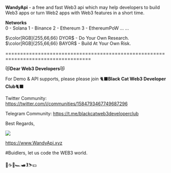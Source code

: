 
**WandyApi** - a free and fast Web3 api which may help developers to build Web3 apps or turn Web2 apps with Web3 features in a short time.

**Networks**  
0 - Solana   1 - Binance   2 - Ethereum   3 - EthereumPoW  ... ...  

$\color[RGB]{255,66,66} DYOR$ - Do Your Own Research.   
$\color[RGB]{255,66,66} BAYOR$ - Build At Your Own Risk. 

===================================================================================

:heart_eyes_cat:**Dear Web3 Developers**:heart_eyes_cat: 

For Demo & API supports, please please join :black_cat:**Black Cat Web3 Developer Club**:black_cat:  

Twitter Community: https://twitter.com/i/communities/1584793467749687296

Telegram Community: https://t.me/blackcatweb3developerclub

Best Regards,

![](https://www.wandyapi.xyz/logo192.png)

https://www.WandyApi.xyz

#Buidlers, let us code the WEB3 world.

:cherry_blossom::coffee::beers::racing_car::motor_boat::golfing::skier::dollar:
